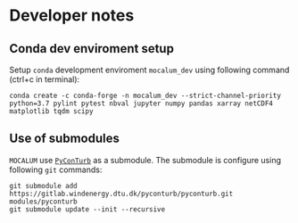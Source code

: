 # Developer notes

## Conda dev enviroment setup
Setup `conda` development enviroment `mocalum_dev` using following command (ctrl+c in terminal):

```
conda create -c conda-forge -n mocalum_dev --strict-channel-priority python=3.7 pylint pytest nbval jupyter numpy pandas xarray netCDF4 matplotlib tqdm scipy
```

## Use of submodules
`MOCALUM` use [`PyConTurb`](https://pyconturb.pages.windenergy.dtu.dk/pyconturb/index.html) as a submodule.
The submodule is configure using following `git` commands:
```
git submodule add https://gitlab.windenergy.dtu.dk/pyconturb/pyconturb.git modules/pyconturb
git submodule update --init --recursive
```

